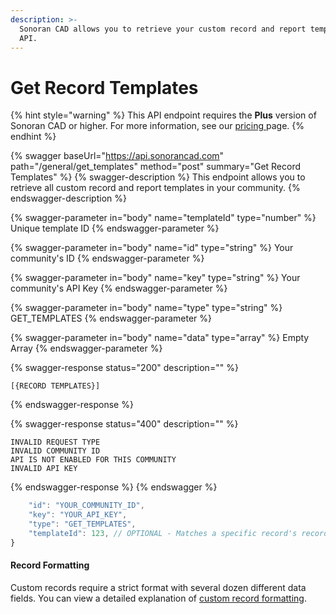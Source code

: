```yaml
---
description: >-
  Sonoran CAD allows you to retrieve your custom record and report templates via
  API.
---
```


# Get Record Templates

{% hint style="warning" %}
This API endpoint requires the **Plus** version of Sonoran CAD or higher. For more information, see our [pricing ](../../../../../pricing/faq/)page.
{% endhint %}

{% swagger baseUrl="https://api.sonorancad.com" path="/general/get_templates" method="post" summary="Get Record Templates" %}
{% swagger-description %}
This endpoint allows you to retrieve all custom record and report templates in your community.
{% endswagger-description %}

{% swagger-parameter in="body" name="templateId" type="number" %}
Unique template ID
{% endswagger-parameter %}

{% swagger-parameter in="body" name="id" type="string" %}
Your community's ID
{% endswagger-parameter %}

{% swagger-parameter in="body" name="key" type="string" %}
Your community's API Key
{% endswagger-parameter %}

{% swagger-parameter in="body" name="type" type="string" %}
GET_TEMPLATES
{% endswagger-parameter %}

{% swagger-parameter in="body" name="data" type="array" %}
Empty Array
{% endswagger-parameter %}

{% swagger-response status="200" description="" %}
```
[{RECORD TEMPLATES}]
```
{% endswagger-response %}

{% swagger-response status="400" description="" %}
```
INVALID REQUEST TYPE
INVALID COMMUNITY ID
API IS NOT ENABLED FOR THIS COMMUNITY
INVALID API KEY
```
{% endswagger-response %}
{% endswagger %}

```javascript
    "id": "YOUR_COMMUNITY_ID",
    "key": "YOUR_API_KEY",
    "type": "GET_TEMPLATES",
    "templateId": 123, // OPTIONAL - Matches a specific record's recordTypeId field
}
```

#### Record Formatting

Custom records require a strict format with several dozen different data fields. You can view a detailed explanation of [custom record formatting](./#record-formatting).&#x20;
